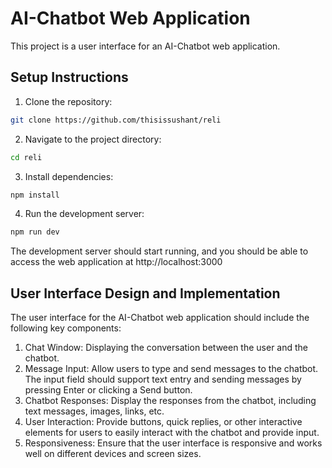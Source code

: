 # AI-Chatbot Web Application


This project is a user interface for an AI-Chatbot web application.

## Setup Instructions

1. Clone the repository:
```bash
git clone https://github.com/thisissushant/reli
```
2. Navigate to the project directory:
``` bash
cd reli
```
3. Install dependencies:
```bash
npm install
```
4. Run the development server:
``` bash
npm run dev
```

The development server should start running, and you should be able to access the web application at http://localhost:3000

## User Interface Design and Implementation
The user interface for the AI-Chatbot web application should include the following key components:

1. Chat Window: Displaying the conversation between the user and the chatbot. 
2. Message Input: Allow users to type and send messages to the chatbot. The input field should support text entry and sending messages by pressing Enter or clicking a Send button.
3. Chatbot Responses: Display the responses from the chatbot, including text messages, images, links, etc.
4. User Interaction: Provide buttons, quick replies, or other interactive elements for users to easily interact with the chatbot and provide input.
5. Responsiveness: Ensure that the user interface is responsive and works well on different devices and screen sizes.

